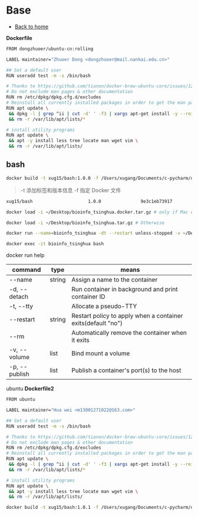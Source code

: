 # Base
* [Back to home](../README.md)

**Dockerfile**
```bash
FROM dongzhuoer/ubuntu-cn:rolling

LABEL maintainer="Zhuoer Dong <dongzhuoer@mail.nankai.edu.cn>"

## Set a default user 
RUN useradd test -m -s /bin/bash

# Thanks to https://github.com/tianon/docker-brew-ubuntu-core/issues/122#issuecomment-380529430
# Do not exclude man pages & other documentation
RUN rm /etc/dpkg/dpkg.cfg.d/excludes
# Reinstall all currently installed packages in order to get the man pages back (just reinstall packages used in lulab/teaching doesn't work, `coreutils util-linux debianutils procps gzip tar grep sed less` )
RUN apt update \
 && dpkg -l | grep ^ii | cut -d' ' -f3 | xargs apt-get install -y --reinstall \
 && rm -r /var/lib/apt/lists/*

# install utility programs
RUN apt update \
 && apt -y install less tree locate man wget vim \
 && rm -r /var/lib/apt/lists/
```

## bash
```sh
docker build -t xug15/bash:1.0.0 -f /Users/xugang/Documents/c-pycharm/docker_hw/a1.base/Dockfile /Users/xugang/Documents/c-pycharm/docker_hw/b1.bash
```
> -t 添加标签和版本信息
> -f 指定 Docker 文件
```sh
xug15/bash                     1.0.0               9e3c1eb73917        10 minutes ago      266MB
```

```sh
docker load -i ~/Desktop/bioinfo_tsinghua.docker.tar.gz # only if Mac or Windows 10 Pro

docker load -i ~/Desktop/bioinfo_tsinghua.tar.gz # Otherwise

docker run --name=bioinfo_tsinghua -dt --restart unless-stopped -v ~/Desktop/bioinfo_tsinghua_share:/home/test/share bioinfo_tsinghua # run

docker exec -it bioinfo_tsinghua bash

```
docker run help

|command | type|means |
|-|-|-|
|--name|  string|Assign a name to the container|
|-d, --detach| | Run container in background and print container ID|
| -t, --tty| | Allocate a pseudo-TTY|
|--restart| string|Restart policy to apply when a container exits(default "no")|
|--rm| |Automatically remove the container when it exits|
|-v, --volume| list|Bind mount a volume|
|-p, --publish| list|Publish a container's port(s) to the host|


ubuntu
**Dockerfile2**
```bash
FROM ubuntu

LABEL maintainer="Hua wei <m13001271022@163.com>"

## Set a default user 
RUN useradd test -m -s /bin/bash

# Thanks to https://github.com/tianon/docker-brew-ubuntu-core/issues/122#issuecomment-380529430
# Do not exclude man pages & other documentation
RUN rm /etc/dpkg/dpkg.cfg.d/excludes
# Reinstall all currently installed packages in order to get the man pages back (just reinstall packages used in lulab/teaching doesn't work, `coreutils util-linux debianutils procps gzip tar grep sed less` )
RUN apt update \
 && dpkg -l | grep ^ii | cut -d' ' -f3 | xargs apt-get install -y --reinstall \
 && rm -r /var/lib/apt/lists/*

# install utility programs
RUN apt update \
 && apt -y install less tree locate man wget vim \
 && rm -r /var/lib/apt/lists/
```

```sh
docker build -t xug15/bash:1.0.1 -f /Users/xugang/Documents/c-pycharm/docker_hw/b1.bash/Dockerfile .
```